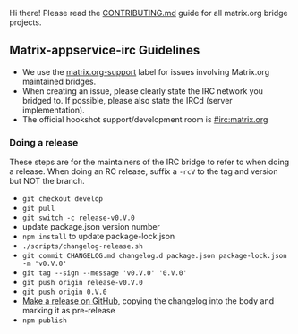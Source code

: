 Hi there! Please read the [CONTRIBUTING.md](https://github.com/matrix-org/matrix-appservice-bridge/blob/develop/CONTRIBUTING.md) guide for all matrix.org bridge
projects.

## Matrix-appservice-irc Guidelines

 - We use the [matrix.org-support](https://github.com/matrix-org/matrix-appservice-irc/labels/matrix.org-support) label for issues involving
   Matrix.org maintained bridges.
 - When creating an issue, please clearly state the IRC network you bridged to. If possible, please also state the IRCd (server implementation).
 - The official hookshot support/development room is [#irc:matrix.org](https://matrix.to/#/#irc:matrix.org)

### Doing a release

These steps are for the maintainers of the IRC bridge to refer to when doing a release.
When doing an RC release, suffix a `-rcV` to the tag and version but NOT the branch.

* `git checkout develop`
* `git pull`
* `git switch -c release-v0.V.0`
* update package.json version number
* `npm install` to update package-lock.json
* `./scripts/changelog-release.sh`
* `git commit CHANGELOG.md changelog.d package.json package-lock.json -m 'v0.V.0'`
* `git tag --sign --message 'v0.V.0' '0.V.0'`
* `git push origin release-v0.V.0`
* `git push origin 0.V.0`
* [Make a release on GitHub](https://github.com/matrix-org/matrix-appservice-irc/releases), copying the changelog into the body and marking it as pre-release
* `npm publish`
